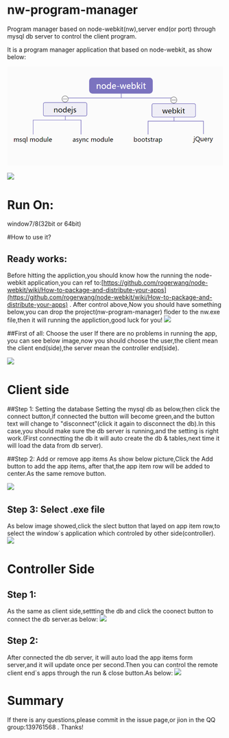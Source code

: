nw-program-manager
==================

Program manager based on node-webkit(nw),server end(or port) through mysql db server to control the client program.

It is a program manager application that based on node-webkit, as show below:

![](https://raw.githubusercontent.com/xiebaochun/nw-program-manager/master/images/help/naotu1.png)

![](https://raw.githubusercontent.com/xiebaochun/nw-program-manager/master/images/help/naotu2.png)

# Run On:
  window7/8(32bit or 64bit)

#How to use it?

## Ready works:
   Before hitting the appliction,you should know how the running the node-webkit application,you can ref to:[https://github.com/rogerwang/node-webkit/wiki/How-to-package-and-distribute-your-apps](https://github.com/rogerwang/node-webkit/wiki/How-to-package-and-distribute-your-apps) .
   After control above,Now you should have something below,you can drop the project(nw-program-manager) floder to the nw.exe file,then it will running the appliction,good luck for you!
![](https://raw.githubusercontent.com/xiebaochun/nw-program-manager/master/images/help/pre.png)

##First of all: Choose the user
 If there are no problems in running the app, you can see below image,now you should choose the user,the client mean the client end(side),the server mean the controller end(side).

![](https://raw.githubusercontent.com/xiebaochun/nw-program-manager/master/images/help/1.png)


# Client side
##Step 1: Setting the database
  Setting the mysql db as below,then click the connect button,if connected the button will become green,and the button text will change to "disconnect"(click it again to disconnect the db).In this case,you should make sure the db server is running,and the setting is right work.(First connectting the db it will auto create the db & tables,next time it will load the data from db server).

##Step 2: Add or remove app items 
  As show below picture,Click the Add button to add the app items, after that,the app item row will be added to center.As the same remove button.

![](https://raw.githubusercontent.com/xiebaochun/nw-program-manager/master/images/help/2.png)

## Step 3: Select .exe file
  As below image showed,click the slect button that layed on app item row,to select the window`s application which controled by other side(controller).
![](https://raw.githubusercontent.com/xiebaochun/nw-program-manager/master/images/help/3.png)

# Controller Side

## Step 1: 
   As the same as client side,settting the db and click the coonect button to connect the db server.as below:
![](https://raw.githubusercontent.com/xiebaochun/nw-program-manager/master/images/help/4.png)

## Step 2:
   After connected the db server, it will auto load the app items form server,and it will update once per second.Then you can control the remote client end`s apps through the run & close button.As below:
![](https://raw.githubusercontent.com/xiebaochun/nw-program-manager/master/images/help/5.png)

# Summary
  If there is any questions,please commit in the issue page,or jion in the QQ group:139761568 . Thanks!